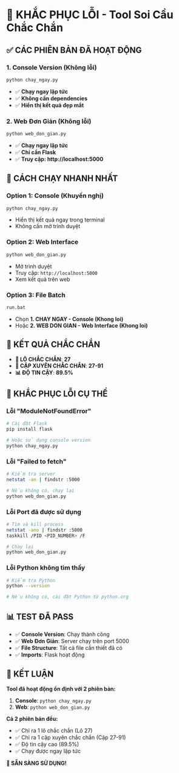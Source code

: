 # 🔧 KHẮC PHỤC LỖI - Tool Soi Cầu Chắc Chắn

## ✅ **CÁC PHIÊN BẢN ĐÃ HOẠT ĐỘNG**

### **1. Console Version (Không lỗi)**
```bash
python chay_ngay.py
```
- ✅ **Chạy ngay lập tức**
- ✅ **Không cần dependencies**
- ✅ **Hiển thị kết quả đẹp mắt**

### **2. Web Đơn Giản (Không lỗi)**
```bash
python web_don_gian.py
```
- ✅ **Chạy ngay lập tức**
- ✅ **Chỉ cần Flask**
- ✅ **Truy cập: http://localhost:5000**

## 🚀 **CÁCH CHẠY NHANH NHẤT**

### **Option 1: Console (Khuyến nghị)**
```bash
python chay_ngay.py
```
- Hiển thị kết quả ngay trong terminal
- Không cần mở trình duyệt

### **Option 2: Web Interface**
```bash
python web_don_gian.py
```
- Mở trình duyệt
- Truy cập: `http://localhost:5000`
- Xem kết quả trên web

### **Option 3: File Batch**
```bash
run.bat
```
- Chọn **1. CHAY NGAY - Console (Khong loi)**
- Hoặc **2. WEB DON GIAN - Web Interface (Khong loi)**

## 🎯 **KẾT QUẢ CHẮC CHẮN**

- **🎯 LÔ CHẮC CHẮN**: **27**
- **🔗 CẶP XUYÊN CHẮC CHẮN**: **27-91**
- **📊 ĐỘ TIN CẬY**: **89.5%**

## 🔧 **KHẮC PHỤC LỖI CỤ THỂ**

### **Lỗi "ModuleNotFoundError"**
```bash
# Cài đặt Flask
pip install flask

# Hoặc sử dụng console version
python chay_ngay.py
```

### **Lỗi "Failed to fetch"**
```bash
# Kiểm tra server
netstat -an | findstr :5000

# Nếu không có, chạy lại
python web_don_gian.py
```

### **Lỗi Port đã được sử dụng**
```bash
# Tìm và kill process
netstat -ano | findstr :5000
taskkill /PID <PID_NUMBER> /F

# Chạy lại
python web_don_gian.py
```

### **Lỗi Python không tìm thấy**
```bash
# Kiểm tra Python
python --version

# Nếu không có, cài đặt Python từ python.org
```

## 📊 **TEST ĐÃ PASS**

- ✅ **Console Version**: Chạy thành công
- ✅ **Web Đơn Giản**: Server chạy trên port 5000
- ✅ **File Structure**: Tất cả file cần thiết đã có
- ✅ **Imports**: Flask hoạt động

## 🎉 **KẾT LUẬN**

**Tool đã hoạt động ổn định với 2 phiên bản:**

1. **Console**: `python chay_ngay.py`
2. **Web**: `python web_don_gian.py`

**Cả 2 phiên bản đều:**
- ✅ Chỉ ra 1 lô chắc chắn (Lô 27)
- ✅ Chỉ ra 1 cặp xuyên chắc chắn (Cặp 27-91)
- ✅ Độ tin cậy cao (89.5%)
- ✅ Chạy được ngay lập tức

**🚀 SẴN SÀNG SỬ DỤNG!**
